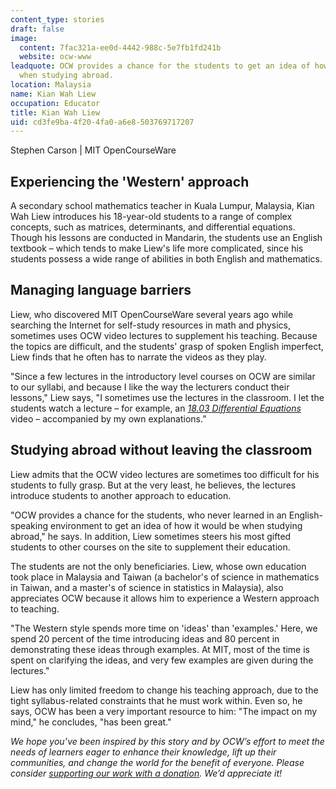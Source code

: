 ```yaml
---
content_type: stories
draft: false
image:
  content: 7fac321a-ee0d-4442-988c-5e7fb1fd241b
  website: ocw-www
leadquote: OCW provides a chance for the students to get an idea of how it would be
  when studying abroad.
location: Malaysia
name: Kian Wah Liew
occupation: Educator
title: Kian Wah Liew
uid: cd3fe9ba-4f20-4fa0-a6e8-503769717207
---
```

Stephen Carson | MIT OpenCourseWare

## Experiencing the 'Western' approach

A secondary school mathematics teacher in Kuala Lumpur, Malaysia, Kian Wah Liew introduces his 18-year-old students to a range of complex concepts, such as matrices, determinants, and differential equations. Though his lessons are conducted in Mandarin, the students use an English textbook – which tends to make Liew's life more complicated, since his students possess a wide range of abilities in both English and mathematics.

## Managing language barriers

Liew, who discovered MIT OpenCourseWare several years ago while searching the Internet for self-study resources in math and physics, sometimes uses OCW video lectures to supplement his teaching. Because the topics are difficult, and the students' grasp of spoken English imperfect, Liew finds that he often has to narrate the videos as they play.

"Since a few lectures in the introductory level courses on OCW are similar to our syllabi, and because I like the way the lecturers conduct their lessons," Liew says, "I sometimes use the lectures in the classroom. I let the students watch a lecture – for example, an [*18.03 Differential Equations*](/courses/18-03sc-differential-equations-fall-2011) video – accompanied by my own explanations.”

## Studying abroad without leaving the classroom

Liew admits that the OCW video lectures are sometimes too difficult for his students to fully grasp. But at the very least, he believes, the lectures introduce students to another approach to education.

"OCW provides a chance for the students, who never learned in an English-speaking environment to get an idea of how it would be when studying abroad," he says. In addition, Liew sometimes steers his most gifted students to other courses on the site to supplement their education.

The students are not the only beneficiaries. Liew, whose own education took place in Malaysia and Taiwan (a bachelor's of science in mathematics in Taiwan, and a master's of science in statistics in Malaysia), also appreciates OCW because it allows him to experience a Western approach to teaching.

"The Western style spends more time on 'ideas' than 'examples.' Here, we spend 20 percent of the time introducing ideas and 80 percent in demonstrating these ideas through examples. At MIT, most of the time is spent on clarifying the ideas, and very few examples are given during the lectures."

Liew has only limited freedom to change his teaching approach, due to the tight syllabus-related constraints that he must work within. Even so, he says, OCW has been a very important resource to him: "The impact on my mind," he concludes, "has been great."

*We hope you’ve been inspired by this story and by OCW’s effort to meet the needs of learners eager to enhance their knowledge, lift up their communities, and change the world for the benefit of everyone. Please consider* [*supporting our work with a donation*](https://giving.mit.edu/give/to/ocw/?utm_source=site&utm_medium=ocwstories&utm_campaign=donate&utm_content=liew)*. We’d appreciate it!*